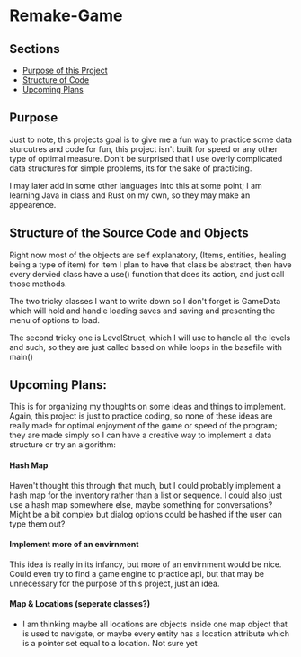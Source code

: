 # Remake-Game


## Sections

- [Purpose of this Project](#purpose)
- [Structure of Code](#structure-of-the-source-code-and-objects)
- [Upcoming Plans](#upcoming-plans)

## Purpose
Just to note, this projects goal is to give me a fun way to practice some data sturcutres and code for fun, this project isn't built for speed or any other type of optimal measure.  Don't be surprised that I use overly complicated data structures for simple problems, its for the sake of practicing.  

I may later add in some other languages into this at some point; I am learning Java in class and Rust on my own, so they may make an appearence.  


## Structure of the Source Code and Objects

Right now most of the objects are self explanatory, (Items, entities, healing being a type of item)  for item I plan to have that class be abstract, then have every dervied class have a use() function that does its action, and just call those methods.

The two tricky classes I want to write down so I don't forget is GameData which will hold and handle loading saves and saving and presenting the menu of options to load.

The second tricky one is LevelStruct, which I will use to handle all the levels and such, so they are just called based on while loops in the basefile with main()



## Upcoming Plans:
This is for organizing my thoughts on some ideas and things to implement.  Again, this project is just to practice coding, so none of these ideas are really made for optimal enjoyment of the game or speed of the program; they are made simply so I can have a creative way to implement a data structure or try an algorithm:


#### Hash Map
Haven't thought this through that much, but I could probably implement a hash map for the inventory rather than a list or sequence.  I could also just use a hash map somewhere else, maybe something for conversations?  Might be a bit complex but dialog options could be hashed if the user can type them out?  

#### Implement more of an envirnment
This idea is really in its infancy, but more of an envirnment would be nice.  Could even try to find a game engine to practice api, but that may be unnecessary for the purpose of this project, just an idea.

#### Map & Locations (seperate classes?)
- I am thinking maybe all locations are objects inside one map object that is used to navigate, or maybe every entity has a location attribute which is a pointer set equal to a location.  Not sure yet



